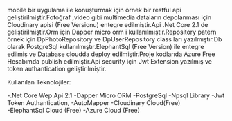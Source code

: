mobile bir uygulama ile konuşturmak için örnek bir restful api geliştirilmiştir.Fotoğraf ,video gibi multimedia dataların depolanması için Cloudinary apisi (Free Versionu) entegre edilmiştir.Api .Net Core 2.1 de geliştirilmiştir.Orm için Dapper micro orm i kullanılmıştır.Repository patern örnek için DpPhotoRepository ve DpUserRepository class ları yazılmıştır.Db olarak PostgreSql kullanılmıştır.ElephantSql (Free Version) ile entegre edilmiş ve Database cloudda deploy edilmiştir.Proje kodlarıda Azure Free Hesabımda publish edilmiştir.Api security için Jwt Extension yazılmış ve token authantication geliştirilmiştir.

Kullanılan Teknolojiler:

-.Net Core Wep Api 2.1
-Dapper Micro ORM
-PostgreSql 
-Npsql Library
-Jwt Token Authantication,
-AutoMapper
-Cloudinary Cloud(Free)  
-ElephantSql Cloud (Free)
-Azure Cloud (Free)
